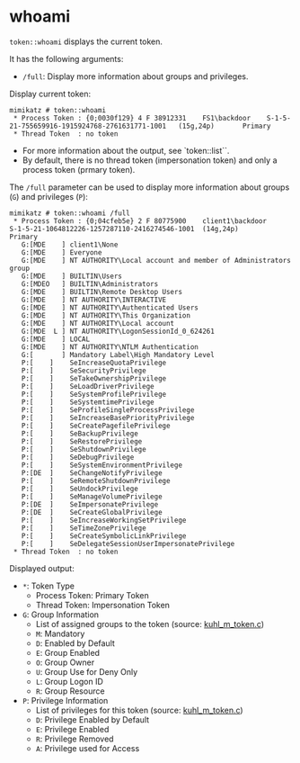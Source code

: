 # whoami

`token::whoami` displays the current token.

It has the following arguments:
* `/full`: Display more information about groups and privileges.

Display current token:

```
mimikatz # token::whoami
 * Process Token : {0;0030f129} 4 F 38912331    FS1\backdoor    S-1-5-21-755659916-1915924768-2761631771-1001   (15g,24p)       Primary
 * Thread Token  : no token
```

- For more information about the output, see `token::list``.
- By default, there is no thread token (impersonation token) and only a process token (prmary token).

The `/full` parameter can be used to display more information about groups (`G`) and privileges (`P`):

```
mimikatz # token::whoami /full
 * Process Token : {0;04cfeb5e} 2 F 80775900    client1\backdoor        S-1-5-21-1064812226-1257287110-2416274546-1001  (14g,24p)       Primary
   G:[MDE    ] client1\None
   G:[MDE    ] Everyone
   G:[MDE    ] NT AUTHORITY\Local account and member of Administrators group
   G:[MDE    ] BUILTIN\Users
   G:[MDEO   ] BUILTIN\Administrators
   G:[MDE    ] BUILTIN\Remote Desktop Users
   G:[MDE    ] NT AUTHORITY\INTERACTIVE
   G:[MDE    ] NT AUTHORITY\Authenticated Users
   G:[MDE    ] NT AUTHORITY\This Organization
   G:[MDE    ] NT AUTHORITY\Local account
   G:[MDE  L ] NT AUTHORITY\LogonSessionId_0_624261
   G:[MDE    ] LOCAL
   G:[MDE    ] NT AUTHORITY\NTLM Authentication
   G:[       ] Mandatory Label\High Mandatory Level
   P:[    ]    SeIncreaseQuotaPrivilege
   P:[    ]    SeSecurityPrivilege
   P:[    ]    SeTakeOwnershipPrivilege
   P:[    ]    SeLoadDriverPrivilege
   P:[    ]    SeSystemProfilePrivilege
   P:[    ]    SeSystemtimePrivilege
   P:[    ]    SeProfileSingleProcessPrivilege
   P:[    ]    SeIncreaseBasePriorityPrivilege
   P:[    ]    SeCreatePagefilePrivilege
   P:[    ]    SeBackupPrivilege
   P:[    ]    SeRestorePrivilege
   P:[    ]    SeShutdownPrivilege
   P:[    ]    SeDebugPrivilege
   P:[    ]    SeSystemEnvironmentPrivilege
   P:[DE  ]    SeChangeNotifyPrivilege
   P:[    ]    SeRemoteShutdownPrivilege
   P:[    ]    SeUndockPrivilege
   P:[    ]    SeManageVolumePrivilege
   P:[DE  ]    SeImpersonatePrivilege
   P:[DE  ]    SeCreateGlobalPrivilege
   P:[    ]    SeIncreaseWorkingSetPrivilege
   P:[    ]    SeTimeZonePrivilege
   P:[    ]    SeCreateSymbolicLinkPrivilege
   P:[    ]    SeDelegateSessionUserImpersonatePrivilege
 * Thread Token  : no token
```

Displayed output:

- `*`: Token Type
  - Process Token: Primary Token
  - Thread Token: Impersonation Token
- `G`: Group Information
  - List of assigned groups to the token (source: [kuhl_m_token.c](https://github.com/gentilkiwi/mimikatz/blob/master/mimikatz/modules/kuhl_m_token.c#L155))
  - `M`: Mandatory
  - `D`: Enabled by Default
  - `E`: Group Enabled
  - `O`: Group Owner
  - `U`: Group Use for Deny Only
  - `L`: Group Logon ID
  - `R`: Group Resource
- `P`: Privilege Information
  - List of privileges for this token (source: [kuhl_m_token.c](https://github.com/gentilkiwi/mimikatz/blob/master/mimikatz/modules/kuhl_m_token.c#L226]))
  - `D`: Privilege Enabled by Default
  - `E`: Privilege Enabled
  - `R`: Privilege Removed
  - `A`: Privilege used for Access
